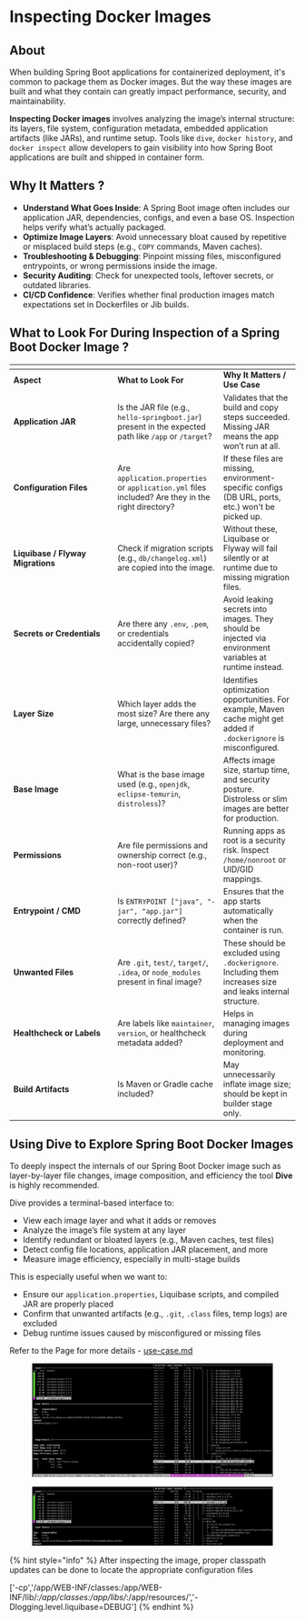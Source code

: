 # Inspecting Docker Images

## About

When building Spring Boot applications for containerized deployment, it's common to package them as Docker images. But the way these images are built and what they contain can greatly impact performance, security, and maintainability.

**Inspecting Docker images** involves analyzing the image’s internal structure: its layers, file system, configuration metadata, embedded application artifacts (like JARs), and runtime setup. Tools like `dive`, `docker history`, and `docker inspect` allow developers to gain visibility into how Spring Boot applications are built and shipped in container form.

## Why It Matters ?

* **Understand What Goes Inside**: A Spring Boot image often includes our application JAR, dependencies, configs, and even a base OS. Inspection helps verify what’s actually packaged.
* **Optimize Image Layers**: Avoid unnecessary bloat caused by repetitive or misplaced build steps (e.g., `COPY` commands, Maven caches).
* **Troubleshooting & Debugging**: Pinpoint missing files, misconfigured entrypoints, or wrong permissions inside the image.
* **Security Auditing**: Check for unexpected tools, leftover secrets, or outdated libraries.
* **CI/CD Confidence**: Verifies whether final production images match expectations set in Dockerfiles or Jib builds.

## What to Look For During Inspection of a Spring Boot Docker Image ?

<table data-header-hidden data-full-width="true"><thead><tr><th width="169.33245849609375"></th><th></th><th></th></tr></thead><tbody><tr><td><strong>Aspect</strong></td><td><strong>What to Look For</strong></td><td><strong>Why It Matters / Use Case</strong></td></tr><tr><td><strong>Application JAR</strong></td><td>Is the JAR file (e.g., <code>hello-springboot.jar</code>) present in the expected path like <code>/app</code> or <code>/target</code>?</td><td>Validates that the build and copy steps succeeded. Missing JAR means the app won’t run at all.</td></tr><tr><td><strong>Configuration Files</strong></td><td>Are <code>application.properties</code> or <code>application.yml</code> files included? Are they in the right directory?</td><td>If these files are missing, environment-specific configs (DB URL, ports, etc.) won't be picked up.</td></tr><tr><td><strong>Liquibase / Flyway Migrations</strong></td><td>Check if migration scripts (e.g., <code>db/changelog.xml</code>) are copied into the image.</td><td>Without these, Liquibase or Flyway will fail silently or at runtime due to missing migration files.</td></tr><tr><td><strong>Secrets or Credentials</strong></td><td>Are there any <code>.env</code>, <code>.pem</code>, or credentials accidentally copied?</td><td>Avoid leaking secrets into images. They should be injected via environment variables at runtime instead.</td></tr><tr><td><strong>Layer Size</strong></td><td>Which layer adds the most size? Are there any large, unnecessary files?</td><td>Identifies optimization opportunities. For example, Maven cache might get added if <code>.dockerignore</code> is misconfigured.</td></tr><tr><td><strong>Base Image</strong></td><td>What is the base image used (e.g., <code>openjdk</code>, <code>eclipse-temurin</code>, <code>distroless</code>)?</td><td>Affects image size, startup time, and security posture. Distroless or slim images are better for production.</td></tr><tr><td><strong>Permissions</strong></td><td>Are file permissions and ownership correct (e.g., non-root user)?</td><td>Running apps as root is a security risk. Inspect <code>/home/nonroot</code> or UID/GID mappings.</td></tr><tr><td><strong>Entrypoint / CMD</strong></td><td>Is <code>ENTRYPOINT ["java", "-jar", "app.jar"]</code> correctly defined?</td><td>Ensures that the app starts automatically when the container is run.</td></tr><tr><td><strong>Unwanted Files</strong></td><td>Are <code>.git</code>, <code>test/</code>, <code>target/</code>, <code>.idea</code>, or <code>node_modules</code> present in final image?</td><td>These should be excluded using <code>.dockerignore</code>. Including them increases size and leaks internal structure.</td></tr><tr><td><strong>Healthcheck or Labels</strong></td><td>Are labels like <code>maintainer</code>, <code>version</code>, or healthcheck metadata added?</td><td>Helps in managing images during deployment and monitoring.</td></tr><tr><td><strong>Build Artifacts</strong></td><td>Is Maven or Gradle cache included?</td><td>May unnecessarily inflate image size; should be kept in builder stage only.</td></tr></tbody></table>

## Using Dive to Explore Spring Boot Docker Images

To deeply inspect the internals of our Spring Boot Docker image such as layer-by-layer file changes, image composition, and efficiency the tool **Dive** is highly recommended.

Dive provides a terminal-based interface to:

* View each image layer and what it adds or removes
* Analyze the image’s file system at any layer
* Identify redundant or bloated layers (e.g., Maven caches, test files)
* Detect config file locations, application JAR placement, and more
* Measure image efficiency, especially in multi-stage builds

This is especially useful when we want to:

* Ensure our `application.properties`, Liquibase scripts, and compiled JAR are properly placed
* Confirm that unwanted artifacts (e.g., `.git`, `.class` files, temp logs) are excluded
* Debug runtime issues caused by misconfigured or missing files

Refer to the Page for more details - [use-case.md](../../containers-and-orchestration/containerisation-tbu/container-tools-and-utilities/image-analysis-and-debugging-tools/dive/use-case.md "mention")

<figure><img src="../../.gitbook/assets/inspecting-docker-images-1.png" alt=""><figcaption></figcaption></figure>

<figure><img src="../../.gitbook/assets/inspecting-docker-images-2.png" alt=""><figcaption></figcaption></figure>

{% hint style="info" %}
After inspecting the image, proper classpath updates can be done to locate the appropriate configuration files

\['-cp','/app/WEB-INF/classes:/app/WEB-INF/lib/_:/app/classes:/app/libs/_:/app/resources/','-Dlogging.level.liquibase=DEBUG']
{% endhint %}
